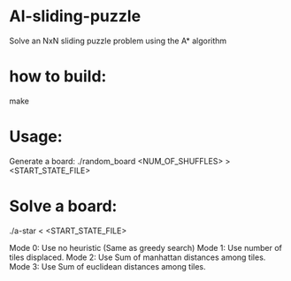 # AI-sliding-puzzle
Solve an NxN sliding puzzle problem using the A* algorithm

# how to build:
make

# Usage:
Generate a board:  ./random_board <SEED> <NUM_OF_SHUFFLES> > <START_STATE_FILE>
  
# Solve a board:
./a-star <MODE> < <START_STATE_FILE>

Mode 0: Use no heuristic (Same as greedy search)
Mode 1: Use number of tiles displaced.
Mode 2: Use Sum of manhattan distances among tiles.
Mode 3: Use Sum of euclidean distances among tiles.
